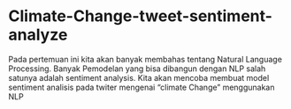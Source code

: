 # Climate-Change-tweet-sentiment-analyze
Pada pertemuan ini kita akan banyak membahas tentang Natural Language Processing.  Banyak Pemodelan yang bisa dibangun dengan NLP salah satunya adalah sentiment analysis.  Kita akan mencoba membuat model sentiment analisis pada twiter mengenai “climate Change” menggunakan NLP
